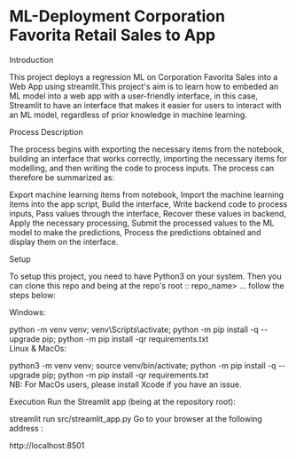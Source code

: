 # ML-Deployment Corporation Favorita Retail Sales to App

Introduction

This project deploys a regression ML on Corporation Favorita Sales into a Web App using streamlit.This project's aim is to learn how to embeded an ML model into a web app with a user-friendly interface, in this case, Streamlit to have an interface that makes it easier for users to interact with an ML model, regardless of prior knowledge in machine learning.

Process Description

The process begins with exporting the necessary items from the notebook, building an interface that works correctly, importing the necessary items for modelling, and then writing the code to process inputs. The process can therefore be summarized as:

Export machine learning items from notebook,
Import the machine learning items into the app script,
Build the interface,
Write backend code to process inputs,
Pass values through the interface,
Recover these values in backend,
Apply the necessary processing,
Submit the processed values to the ML model to make the predictions,
Process the predictions obtained and display them on the interface.

Setup

To setup this project, you need to have Python3 on your system. Then you can clone this repo and being at the repo's root :: repo_name> ... follow the steps below:

Windows:

  python -m venv venv; venv\Scripts\activate; python -m pip install -q --upgrade pip; python -m pip install -qr requirements.txt  
Linux & MacOs:

  python3 -m venv venv; source venv/bin/activate; python -m pip install -q --upgrade pip; python -m pip install -qr requirements.txt  
NB: For MacOs users, please install Xcode if you have an issue.

Execution
Run the Streamlit app (being at the repository root):

  streamlit run src/streamlit_app.py
Go to your browser at the following address :

http://localhost:8501
